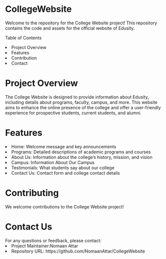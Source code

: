 # CollegeWebsite
Welcome to the repository for the College Website project! This repository contains the code and assets for the official website of Edusity.

Table of Contents
<li>Project Overview </li>
<li>Features </li>
<li>Contribution</li>
<li>Contact</li>
<h1>Project Overview</h1>
The College Website is designed to provide information about Edusity, including details about programs, faculty, campus, and more. This website aims to enhance the online presence of the college and offer a user-friendly experience for prospective students, current students, and alumni.
<h1>Features</h1>
<li>Home: Welcome message and key announcements</li>
<li>Programs: Detailed descriptions of academic programs and courses</li>
<li>About Us: Information about the college’s history, mission, and vision</li>
<li>Campus: Information About Our Campus</li>
<li>Testimonials: What students say about our college</li>
<li>Contact Us: Contact form and college contact details</li>
<h1>Contributing</h1>
We welcome contributions to the College Website project! 
<h1>Contact Us</h1>
For any questions or feedback, please contact:
<li>Project Maintainer:Nomaan Attar</li>
<li>Repository URL: https://github.com/NomaanAttar/CollegeWebsite</li>
